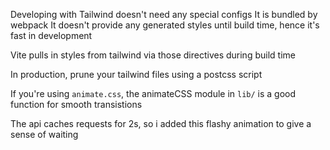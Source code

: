 Developing with Tailwind doesn't need any special configs
It is bundled by webpack
It doesn't provide any generated styles until build time, hence it's fast in development

Vite pulls in styles from tailwind via those directives during build time

In production, prune your tailwind files using a postcss script

If you're using `animate.css`, the animateCSS module in `lib/` is a good function for smooth transistions

The api caches requests for 2s, so i added this flashy animation to give a sense of waiting
